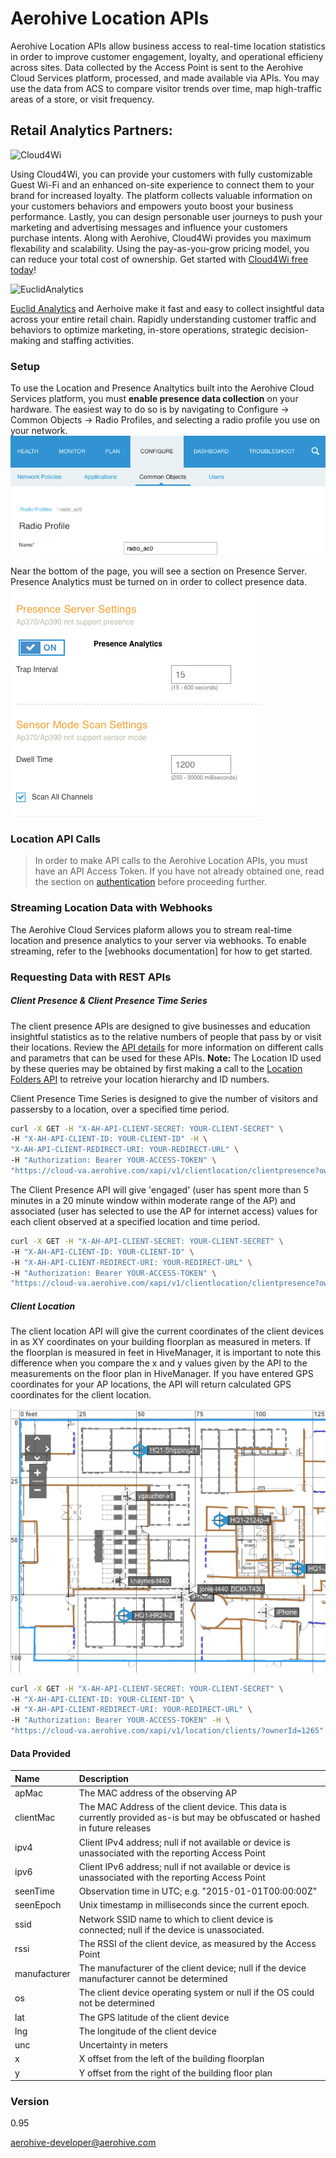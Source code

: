 # Aerohive Location APIs
Aerohive Location APIs allow business access to real-time location statistics in order to improve customer engagement, loyalty, and operational efficieny across sites. Data collected by the Access Point is sent to the Aerohive Cloud Services platform, processed, and made available via APIs. You may use the data from ACS to compare visitor trends over time, map high-traffic areas of a store, or visit frequency. 

## Retail Analytics Partners:
![Cloud4Wi](http://cloud4wi.com/wp-content/uploads/2015/08/logo_cloud4wi.png)

Using Cloud4Wi, you can provide your customers with fully customizable Guest Wi-Fi and an enhanced on-site experience to connect them to your brand for increased loyalty. The platform collects valuable information on your customers behaviors and empowers youto boost your business performance. Lastly, you can design personable user journeys to push your marketing and advertising messages and influence your customers purchase intents.
Along with Aerohive, Cloud4Wi provides you maximum flexability and scalability. Using the pay-as-you-grow pricing model, you can reduce your total cost of ownership. Get started with [Cloud4Wi free today]!


![EuclidAnalytics](http://vnn2n6zoye-flywheel.netdna-ssl.com/wp-content/themes/euclid16/images/logo.png)

[Euclid Analytics] and Aerhoive make it fast and easy to collect insightful data across your entire retail chain. Rapidly understanding customer traffic and behaviors to optimize marketing, in-store operations, strategic decision-making and staffing activities. 

### Setup
To use the Location and Presence Analtytics built into the Aerohive Cloud Services platform, you must **enable presence data collection** on your hardware. The easiest way to do so is by navigating to Configure -> Common Objects -> Radio Profiles, and selecting a radio profile you use on your network. ![RadioProfile](https://raw.githubusercontent.com/aerohive/StoreSurge/master/RadioProfile.tiff)

Near the bottom of the page, you will see a section on Presence Server. Presence Analytics must be turned on in order to collect presence data.
![Presence Server](https://raw.githubusercontent.com/aerohive/StoreSurge/master/PresenceSettings.tiff)

### Location API Calls
>In order to make API calls to the Aerohive Location APIs, you must have an API Access Token. If you have not already obtained one, read the section on [authentication] before proceeding further.

### Streaming Location Data with Webhooks
The Aerohive Cloud Services plaform allows you to stream real-time location and presence analytics to your server via webhooks. To enable streaming, refer to the [webhooks documentation] for how to get started.

### Requesting Data with REST APIs
##### Client Presence & Client Presence Time Series
The client presence APIs are designed to give businesses and education insightful statistics as to the relative numbers of people that pass by or visit their locations.
Review the [API details] for more information on different calls and parametrs that can be used for these APIs. **Note:** The Location ID used by these queries may be obtained by first making a call to the [Location Folders API] to retreive your location hierarchy and ID numbers.

Client Presence Time Series is designed to give the number of visitors and passersby to a location, over a specified time period. 

```sh
curl -X GET -H "X-AH-API-CLIENT-SECRET: YOUR-CLIENT-SECRET" \
-H "X-AH-API-CLIENT-ID: YOUR-CLIENT-ID" -H \
"X-AH-API-CLIENT-REDIRECT-URI: YOUR-REDIRECT-URL" \
-H "Authorization: Bearer YOUR-ACCESS-TOKEN" \
"https://cloud-va.aerohive.com/xapi/v1/clientlocation/clientpresence?ownerId=1265&location=5433133630928&startTime=2016-03-03T22:46:14.000Z&endTime=2016-03-06T15:49:32.000-08:00&timeUnit=OneHour"
```

The Client Presence API will give 'engaged' (user has spent more than 5 minutes in a 20 minute window within moderate range of the AP) and associated (user has selected to use the AP for internet access) values for each client observed at a specified location and time period.
```sh
curl -X GET -H "X-AH-API-CLIENT-SECRET: YOUR-CLIENT-SECRET" \
-H "X-AH-API-CLIENT-ID: YOUR-CLIENT-ID" \
-H "X-AH-API-CLIENT-REDIRECT-URI: YOUR-REDIRECT-URL" \
-H "Authorization: Bearer YOUR-ACCESS-TOKEN" \
"https://cloud-va.aerohive.com/xapi/v1/clientlocation/clientpresence?ownerId=1265&location=5433133630928&startTime=2015-12-01T22:46:14.000Z&endTime=2015-12-15T15:49:32.000-08:00&timeUnit=OneHour"
```

##### Client Location
The client location API will give the current coordinates of the client devices in as XY coordinates on your building floorplan as measured in meters. If the floorplan is measured in feet in HiveManager, it is important to note this difference when you compare the x and y values given by the API to the measurements on the floor plan in HiveManager. If you have entered GPS coordinates for your AP locations, the API will return calculated GPS coordinates for the client location.

![Floorplan](https://github.com/aerohive/StoreSurge/raw/master/Floormap.tiff)
```sh
curl -X GET -H "X-AH-API-CLIENT-SECRET: YOUR-CLIENT-SECRET" \
-H "X-AH-API-CLIENT-ID: YOUR-CLIENT-ID" \
-H "X-AH-API-CLIENT-REDIRECT-URI: YOUR-REDIRECT-URL" \
-H "Authorization: Bearer YOUR-ACCESS-TOKEN" -H \
"https://cloud-va.aerohive.com/xapi/v1/location/clients/?ownerId=1265"
```
#### Data Provided
|Name       |Description        |
|:-----------|:-------------------|
|apMac      | The MAC address of the observing AP |
|clientMac	| The MAC Address of the client device. This data is currently provided as-is but may be obfuscated or hashed in future releases|
|ipv4	    | Client IPv4 address; null if not available or device is unassociated with the reporting Access Point|
|ipv6	    | Client IPv6 address; null if not available or device is unassociated with the reporting Access Point
|seenTime	| Observation time in UTC; e.g. "2015-01-01T00:00:00Z"|
|seenEpoch	| Unix timestamp in milliseconds since the current epoch.|
|ssid	    | Network SSID name to which to client device is connected; null if the device is unassociated.|
|rssi	    | The RSSI of the client device, as measured by the Access Point |
|manufacturer|	The manufacturer of the client device; null if the device manufacturer cannot be determined |
|os	        | The client device operating system or null if the OS could not be determined |
|lat	    | The GPS latitude of the client device |
|lng	    | The longitude of the client device |
|unc	    | Uncertainty in meters |
|x	        | X offset from the left of the building floorplan |
|y	        | Y offset from the right of the building floor plan |


### Version
0.95

aerohive-developer@aerohive.com

[Cloud4Wi free today]: <https://controlpanel.cloud4wi.com/freemium/aerohive>
[Euclid Analytics]: <http://euclidanalytics.com/products/>
   [configuring a User Group]: <http://docs.aerohive.com/330000/docs/help/english/ng/learning-whats-new.htm#gui/configuration/configuring-user-group.htm>
   [authentication]: <https://developer.aerohive.com/docs/authentication>
   [video tutorial]: <https://training.aerohive.com/#/courses/course/207185>
   [API details]: <https://developer.aerohive.com/docs/api-documentation#!/clientlocation>
   [Location Folders API]: <https://developer.aerohive.com/docs/api-documentation#!/configuration-device-location>
   

